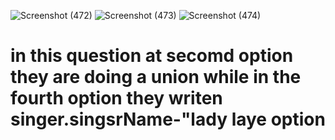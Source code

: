 ![Screenshot (472)](https://user-images.githubusercontent.com/89120960/205272215-82a30de5-abb7-4c71-94d0-657f7cb4166a.png)
![Screenshot (473)](https://user-images.githubusercontent.com/89120960/205272219-543e4332-efe3-4431-8206-5c9b3d8872df.png)
![Screenshot (474)](https://user-images.githubusercontent.com/89120960/205272223-55be7dff-d3ba-442e-92b7-3df5566c47a7.png)
<h1>in this question at secomd option they are doing a union while in the fourth option they writen singer.singsrName-"lady laye option </h1>
